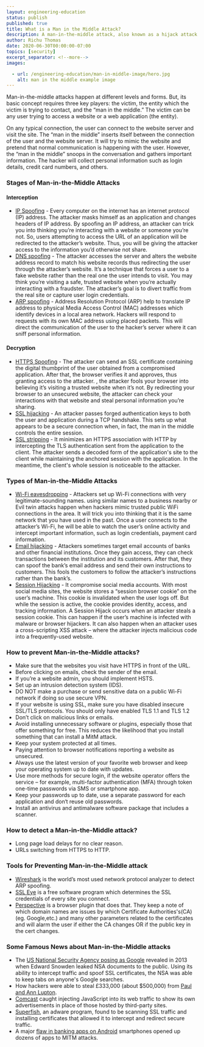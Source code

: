 ```yaml
---
layout: engineering-education
status: publish
published: true
title: What is a Man in the Middle Attack?
description: A man-in-the-middle attack, also known as a hijack attack is an attack where the attacker secretly relays and possibly alters the communications between two parties who believe that they are directly communicating with each other.
author: Richu Thomas
date: 2020-06-30T00:00:00-07:00
topics: [security]
excerpt_separator: <!--more-->
images:

  - url: /engineering-education/man-in-middle-image/hero.jpg
    alt: man in the middle example image
---
```

Man-in-the-middle attacks happen at different levels and forms. But, its basic concept requires three key players: the victim, the entity which the victim is trying to contact, and the “man in the middle.”
The victim can be any user trying to access a website or a web application (the entity).
<!--more-->

On any typical connection, the user can connect to the website server and visit the site. The “man in the middle” inserts itself between the connection of the user and the website server. It will try to mimic the website and pretend that normal communication is happening with the user. However, the “man in the middle” snoops in the conversation and gathers important information. The hacker will collect personal information such as login details, credit card numbers, and others.

### Stages of Man-in-the-Middle Attacks
#### Interception
- [IP Spoofing](https://www.cloudflare.com/learning/ddos/glossary/ip-spoofing/) - Every computer on the internet has an internet protocol (IP) address. The attacker masks himself as an application and changes headers of IP address. By spoofing an IP address, an attacker can trick you into thinking you’re interacting with a website or someone you’re not. So, users attempting to access the URL of an application will be redirected to the attacker’s website. Thus, you will be giving the attacker access to the information you’d otherwise not share.
- [DNS spoofing](https://www.keycdn.com/support/dns-spoofing) - The attacker accesses the server and alters the website address record to match his website records thus redirecting the user through the attacker’s website. It’s a technique that forces a user to a fake website rather than the real one the user intends to visit. You may think you’re visiting a safe, trusted website when you’re actually interacting with a fraudster. The attacker’s goal is to divert traffic from the real site or capture user login credentials.
- [ARP spoofing](https://www.imperva.com/learn/application-security/arp-spoofing/) - Address Resolution Protocol (ARP) help to translate IP address to physical Media Access Control (MAC) addresses which identify devices in a local area network. Hackers will respond to requests with its own MAC address using placed packets. This will direct the communication of the user to the hacker’s server where it can sniff personal information.

#### Decryption
- [HTTPS Spoofing](https://www.thewindowsclub.com/https-security-spoofing-man-in-the-middle/) - The attacker can send an SSL certificate containing the digital thumbprint of the user obtained from a compromised application. After that, the browser verifies it and approves, thus granting access to the attacker. , the attacker fools your browser into believing it’s visiting a trusted website when it’s not. By redirecting your browser to an unsecured website, the attacker can check your interactions with that website and steal personal information you’re sharing.
- [SSL hijacking](http://techgenix.com/Understanding-Man-in-the-Middle-Attacks-ARP-Part4/) - An attacker passes forged authentication keys to both the user and application during a TCP handshake. This sets up what appears to be a secure connection when, in fact, the man in the middle controls the entire session.
- [SSL stripping](http://techgenix.com/Understanding-Man-in-the-Middle-Attacks-ARP-Part4/) - It minimizes an HTTPS association with HTTP by intercepting the TLS authentication sent from the application to the client. The attacker sends a decoded form of the application's site to the client while maintaining the anchored session with the application. In the meantime, the client's whole session is noticeable to the attacker.

### Types of Man-in-the-Middle Attacks
- [Wi-Fi eavesdropping](https://doubleoctopus.com/security-wiki/threats-and-tools/wi-fi-eavesdropping/) - Attackers set up Wi-Fi connections with very legitimate-sounding names. using similar names to a business nearby or Evil twin attacks happen when hackers mimic trusted public WiFi connections in the area. It will trick you into thinking that it is the same network that you have used in the past. Once a user connects to the attacker’s Wi-Fi, he will be able to watch the user’s online activity and intercept important information, such as login credentials, payment card information.
- [Email hijacking](https://doubleoctopus.com/security-wiki/threats-and-tools/email-hijacking/) - Attackers sometimes target email accounts of banks and other financial institutions. Once they gain access, they can check transactions between the institution and its customers. After that, they can spoof the bank’s email address and send their own instructions to customers. This fools the customers to follow the attacker’s instructions rather than the bank’s.
- [Session Hijacking](https://owasp.org/www-community/attacks/Session_hijacking_attack) - It compromise social media accounts. With most social media sites, the website stores a “session browser cookie” on the user’s machine. This cookie is invalidated when the user logs off. But while the session is active, the cookie provides identity, access, and tracking information. A Session Hijack occurs when an attacker steals a session cookie. This can happen if the user’s machine is infected with malware or browser hijackers. It can also happen when an attacker uses a cross-scripting XSS attack – where the attacker injects malicious code into a frequently-used website.

### How to prevent Man-in-the-Middle attacks?
- Make sure that the websites you visit have HTTPS in front of the URL.
- Before clicking on emails, check the sender of the email.
- If you’re a website admin, you should implement HSTS.
- Set up an intrusion detection system (IDS).
- DO NOT make a purchase or send sensitive data on a public Wi-Fi network if doing so use secure VPN.
- If your website is using SSL, make sure you have disabled insecure SSL/TLS protocols. You should only have enabled TLS 1.1 and TLS 1.2
- Don’t click on malicious links or emails.
- Avoid installing unnecessary software or plugins, especially those that offer something for free. This reduces the likelihood that you install something that can install a MitM attack.
- Keep your system protected at all times.
- Paying attention to browser notifications reporting a website as unsecured.
- Always use the latest version of your favorite web browser and keep your operating system up to date with updates.
- Use more methods for secure login, if the website operator offers the service – for example, multi-factor authentication (MFA) through token one-time passwords via SMS or smartphone app.
- Keep your passwords up to date, use a separate password for each application and don‘t reuse old passwords.
- Install an antivirus and antimalware software package that includes a scanner.

### How to detect a Man-in-the-Middle attack?
- Long page load delays for no clear reason.
- URLs switching from HTTPS to HTTP.

### Tools for Preventing Man-in-the-Middle attack
- [Wireshark](https://www.wireshark.org/) is the world’s most used network protocol analyzer to detect ARP spoofing.
- [SSL Eye](https://www.digi77.com/ssl-eye-prism-protection/) is a free software program which determines the SSL credentials of every site you connect.
- [Perspective](https://perspectives-project.org/) is a browser plugin that does that. They keep a note of which domain names are issues by which Certificate Authorities's(CA) (eg. Google,etc.) and many other parameters related to the certificates and will alarm the user if either the CA changes OR if the public key in the cert changes.

### Some Famous News about Man-in-the-Middle attacks
- The [US National Security Agency posing as Google](https://www.cnet.com/news/nsa-disguised-itself-as-google-to-spy-say-reports/) revealed in 2013 when Edward Snowden leaked NSA documents to the public. Using its ability to intercept traffic and spoof SSL certificates, the NSA was able to keep tabs on anyone's Google searches.
- How hackers were able to steal £333,000 (about $500,000) from [Paul and Ann Lupton](https://www.telegraph.co.uk/finance/personalfinance/borrowing/mortgages/11605010/Fraudsters-hacked-emails-to-my-solicitor-and-stole-340000-from-my-property-sale.html).
- [Comcast](https://www.infoworld.com/article/2925839/code-injection-new-low-isps.html) caught injecting JavaScript into its web traffic to show its own advertisements in place of those hosted by third-party sites.
- [Superfish](https://www.techrepublic.com/article/superfish-adware-weakens-security-and-injects-ads-on-some-lenovo-laptops/), an adware program, found to be scanning SSL traffic and installing certificates that allowed it to intercept and redirect secure traffic.
- A major [flaw in banking apps on Android](https://www.zdnet.com/article/man-in-the-middle-flaw-left-smartphone-banking-apps-vulnerable/) smartphones opened up dozens of apps to MITM attacks.
